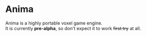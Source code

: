 # Anima

Anima is a highly portable voxel game engine.<br>
It is currently **pre-alpha**, so don't expect it to work ~~first try~~ at all.